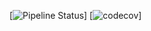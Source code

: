 [![Pipeline Status](https://github.com/Romteix/pipeline/actions/workflows/ci.yml/badge.svg)]
[![codecov](https://codecov.io/gh/Romteix/pipeline/branch/main/graph/badge.svg)]
